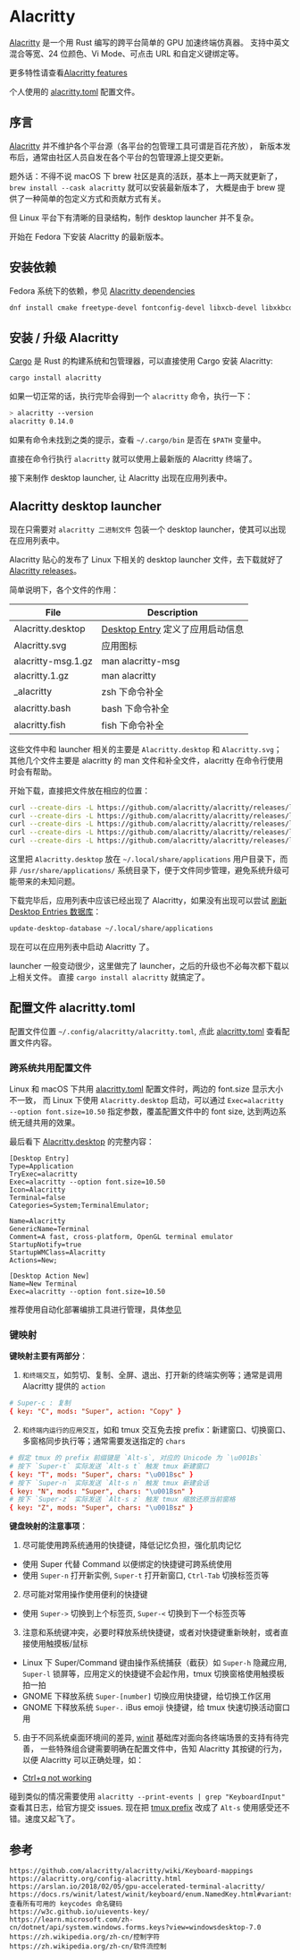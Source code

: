 # Alacritty

[Alacritty] 是一个用 Rust 编写的跨平台简单的 GPU 加速终端仿真器。
支持中英文混合等宽、24 位颜色、Vi Mode、可点击 URL 和自定义键绑定等。

更多特性请查看[Alacritty features]

个人使用的 [alacritty.toml] 配置文件。

## 序言

[Alacritty] 并不维护各个平台源（各平台的包管理工具可谓是百花齐放），
新版本发布后，通常由社区人员自发在各个平台的包管理源上提交更新。

题外话：不得不说 macOS 下 brew 社区是真的活跃，基本上一两天就更新了，
`brew install --cask alacritty` 就可以安装最新版本了，
大概是由于 brew 提供了一种简单的包定义方式和贡献方式有关。

但 Linux 平台下有清晰的目录结构，制作 desktop launcher 并不复杂。

开始在 Fedora 下安装 Alacritty 的最新版本。

## 安装依赖

Fedora 系统下的依赖，参见 [Alacritty dependencies]

```bash
dnf install cmake freetype-devel fontconfig-devel libxcb-devel libxkbcommon-devel g++
```

## 安装 / 升级 Alacritty

[Cargo] 是 Rust 的构建系统和包管理器，可以直接使用 Cargo 安装 Alacritty:

```bash
cargo install alacritty
```

如果一切正常的话，执行完毕会得到一个 `alacritty` 命令，执行一下：

```bash
> alacritty --version
alacritty 0.14.0
```

如果有命令未找到之类的提示，查看 `~/.cargo/bin` 是否在 `$PATH` 变量中。

直接在命令行执行 `alacritty` 就可以使用上最新版的 Alacritty 终端了。

接下来制作 desktop launcher, 让 Alacritty 出现在应用列表中。

## Alacritty desktop launcher

现在只需要对 `alacritty 二进制文件` 包装一个 desktop launcher，使其可以出现在应用列表中。

Alacritty 贴心的发布了 Linux 下相关的 desktop launcher 文件，去下载就好了 [Alacritty releases]。

简单说明下，各个文件的作用：

| File               | Description                        |
| ------------------ | ---------------------------------- |
| Alacritty.desktop  | [Desktop Entry] 定义了应用启动信息 |
| Alacritty.svg      | 应用图标                           |
| alacritty-msg.1.gz | man alacritty-msg                  |
| alacritty.1.gz     | man alacritty                      |
| \_alacritty        | zsh 下命令补全                     |
| alacritty.bash     | bash 下命令补全                    |
| alacritty.fish     | fish 下命令补全                    |

这些文件中和 launcher 相关的主要是 `Alacritty.desktop` 和 `Alacritty.svg`；
其他几个文件主要是 alacritty 的 man 文件和补全文件，alacritty 在命令行使用时会有帮助。

开始下载，直接把文件放在相应的位置：

```bash
curl --create-dirs -L https://github.com/alacritty/alacritty/releases/latest/download/Alacritty.desktop -o ~/.local/share/applications/Alacritty.desktop
curl --create-dirs -L https://github.com/alacritty/alacritty/releases/latest/download/Alacritty.svg -o ~/.local/share/icons/Alacritty.svg
curl --create-dirs -L https://github.com/alacritty/alacritty/releases/latest/download/alacritty-msg.1.gz -o ~/.local/share/man/man1/alacritty-msg.1.gz
curl --create-dirs -L https://github.com/alacritty/alacritty/releases/latest/download/alacritty.1.gz -o ~/.local/share/man/man1/alacritty.1.gz
curl --create-dirs -L https://github.com/alacritty/alacritty/releases/latest/download/_alacritty -o ~/.local/share/zsh/site-functions/_alacritty
```

这里把 `Alacritty.desktop` 放在 `~/.local/share/applications` 用户目录下，而非 `/usr/share/applications/` 系统目录下，便于文件同步管理，避免系统升级可能带来的未知问题。

下载完毕后，应用列表中应该已经出现了 Alacritty，如果没有出现可以尝试 [刷新 Desktop Entries 数据库]：

```bash
update-desktop-database ~/.local/share/applications
```

现在可以在应用列表中启动 Alacritty 了。

launcher 一般变动很少，这里做完了 launcher，之后的升级也不必每次都下载以上相关文件。
直接 `cargo install alacritty` 就搞定了。

## 配置文件 alacritty.toml

配置文件位置 `~/.config/alacritty/alacritty.toml`, 点此 [alacritty.toml] 查看配置文件内容。

### 跨系统共用配置文件

Linux 和 macOS 下共用 [alacritty.toml] 配置文件时，两边的 font.size 显示大小不一致，
而 Linux 下使用 `Alacritty.desktop` 启动，可以通过 `Exec=alacritty --option font.size=10.50`
指定参数，覆盖配置文件中的 font size, 达到两边系统无缝共用的效果。

最后看下 [Alacritty.desktop] 的完整内容：

```desktop
[Desktop Entry]
Type=Application
TryExec=alacritty
Exec=alacritty --option font.size=10.50
Icon=Alacritty
Terminal=false
Categories=System;TerminalEmulator;

Name=Alacritty
GenericName=Terminal
Comment=A fast, cross-platform, OpenGL terminal emulator
StartupNotify=true
StartupWMClass=Alacritty
Actions=New;

[Desktop Action New]
Name=New Terminal
Exec=alacritty --option font.size=10.50
```

推荐使用自动化部署编排工具进行管理，具体[参见](https://github.com/ueaner/dotfiles/blob/main/ansible/roles/alacritty/tasks/main.yml)

### 键映射

**键映射主要有两部分**：

1. `和终端交互`，如剪切、复制、全屏、退出、打开新的终端实例等；通常是调用 Alacritty 提供的 `action`

```toml
# Super-c : 复制
{ key: "C", mods: "Super", action: "Copy" }
```

2. `和终端内运行的应用交互`，如和 tmux 交互免去按 prefix：新建窗口、切换窗口、多窗格同步执行等；通常需要发送指定的 `chars`

```toml
# 假定 tmux 的 prefix 前缀键是 `Alt-s`, 对应的 Unicode 为 `\u001Bs`
# 按下 `Super-t` 实际发送 `Alt-s t` 触发 tmux 新建窗口
{ key: "T", mods: "Super", chars: "\u001Bsc" }
# 按下 `Super-n` 实际发送 `Alt-s n` 触发 tmux 新建会话
{ key: "N", mods: "Super", chars: "\u001Bsn" }
# 按下 `Super-z` 实际发送 `Alt-s z` 触发 tmux 缩放还原当前窗格
{ key: "Z", mods: "Super", chars: "\u001Bsz" }
```

**键盘映射的注意事项**：

1. 尽可能使用跨系统通用的快捷键，降低记忆负担，强化肌肉记忆

- 使用 Super 代替 Command 以便绑定的快捷键可跨系统使用
- 使用 `Super-n` 打开新实例, `Super-t` 打开新窗口, `Ctrl-Tab` 切换标签页等

2. 尽可能对常用操作使用便利的快捷键

- 使用 `Super->` 切换到上个标签页, `Super-<` 切换到下一个标签页等

3. 注意和系统键冲突，必要时释放系统快捷键，或者对快捷键重新映射，或者直接使用触摸板/鼠标

- Linux 下 Super/Command 键由操作系统捕获（截获）如 `Super-h` 隐藏应用, `Super-l` 锁屏等，应用定义的快捷键不会起作用，tmux 切换窗格使用触摸板拍一拍
- GNOME 下释放系统 `Super-[number]` 切换应用快捷键，给切换工作区用
- GNOME 下释放系统 `Super-.` iBus emoji 快捷键，给 tmux 快速切换活动窗口用

5. 由于不同系统桌面环境间的差异, [winit] 基础库对面向各终端场景的支持有待完善，
   一些特殊组合键需要明确在配置文件中，告知 Alacritty 其按键的行为，以便 Alacritty 可以正确处理，如：

- [Ctrl+q not working]

碰到类似的情况需要使用 `alacritty --print-events | grep "KeyboardInput"` 查看其日志，给官方提交 issues.
现在把 [tmux prefix] 改成了 `Alt-s` 使用感受还不错。速度又起飞了。

## 参考

```
https://github.com/alacritty/alacritty/wiki/Keyboard-mappings
https://alacritty.org/config-alacritty.html
https://arslan.io/2018/02/05/gpu-accelerated-terminal-alacritty/
https://docs.rs/winit/latest/winit/keyboard/enum.NamedKey.html#variants  查看所有可用的 keycodes 命名键码
https://w3c.github.io/uievents-key/
https://learn.microsoft.com/zh-cn/dotnet/api/system.windows.forms.keys?view=windowsdesktop-7.0
https://zh.wikipedia.org/zh-cn/控制字符
https://zh.wikipedia.org/zh-cn/软件流控制
```

[Alacritty]: https://alacritty.org/
[Alacritty features]: https://github.com/alacritty/alacritty/blob/master/docs/features.md
[Alacritty dependencies]: https://github.com/alacritty/alacritty/blob/master/INSTALL.md#fedora
[Alacritty releases]: https://github.com/alacritty/alacritty/releases
[Cargo]: https://doc.rust-lang.org/cargo/
[Desktop Entry]: https://specifications.freedesktop.org/desktop-entry-spec/desktop-entry-spec-latest.html
[刷新 Desktop Entries 数据库]: https://wiki.archlinux.org/title/desktop_entries#Update_database_of_desktop_entries
[Alacritty.desktop]: https://github.com/ueaner/dotfiles/blob/main/ansible/roles/alacritty/files/Alacritty.desktop
[alacritty.toml]: https://github.com/ueaner/dotfiles/blob/main/.config/alacritty/alacritty.toml
[tmux.conf]: https://github.com/ueaner/dotfiles/blob/main/.config/tmux/tmux.conf
[tmux prefix]: https://github.com/ueaner/dotfiles/blob/main/.config/tmux/tmux.conf
[winit]: https://github.com/rust-windowing/winit
[Ctrl+q not working]: https://github.com/alacritty/alacritty/issues/1359
